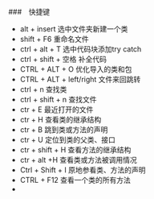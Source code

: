 ###　快捷键
* alt + insert              选中文件夹新建一个类
* shift + F6                重命名文件
* ctrl + alt + T            选中代码块添加try catch
* ctrl + shift + 空格        补全代码
* CTRL + ALT + O                优化导入的类和包
* CTRL + ALT + left/right   文件来回跳转
* ctrl + n                  查找类
* ctrl + shift + n          查找文件
* ctr + E                   最近打开的文件  
* ctr + H                   查看类的继承结构
* ctr + B                   跳到类或方法的声明         
* ctr + U                   定位到类的父类、接口                         
* ctr + shift + H           查看方法的继承结构                 
* ctr + alt +H              查看类或方法被调用情况 
* Ctrl + Shift + I          原地参看类、方法的声明 
* CTRL + F12                查看一个类的所有方法 
*
